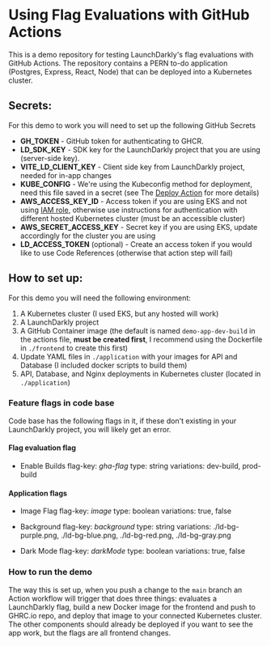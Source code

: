 # Using Flag Evaluations with GitHub Actions

This is a demo repository for testing LaunchDarkly's flag evaluations with GitHub Actions. The repository contains a PERN to-do application (Postgres, Express, React, Node) that can be deployed into a Kubernetes cluster.

## Secrets:

For this demo to work you will need to set up the following GitHub Secrets

- **GH_TOKEN** - GitHub token for authenticating to GHCR.
- **LD_SDK_KEY** - SDK key for the LaunchDarkly project that you are using (server-side key).
- **VITE_LD_CLIENT_KEY** - Client side key from LaunchDarkly project, needed for in-app changes
- **KUBE_CONFIG** - We're using the Kubeconfig method for deployment, need this file saved in a secret (see The [Deploy Action](https://github.com/Azure/k8s-deploy) for more details)
- **AWS_ACCESS_KEY_ID** - Access token if you are using EKS and not using [IAM role](https://github.com/aws-actions/configure-aws-credentials#assumerole-with-static-iam-credentials-in-repository-secrets), otherwise use instructions for authentication with different hosted Kubernetes cluster (must be an accessible cluster)
- **AWS_SECRET_ACCESS_KEY** - Secret key if you are using EKS, update accordingly for the cluster you are using
- **LD_ACCESS_TOKEN** (optional) - Create an access token if you would like to use Code References (otherwise that action step will fail)

## How to set up:

For this demo you will need the following environment:

1. A Kubernetes cluster (I used EKS, but any hosted will work)
2. A LaunchDarkly project
3. A GitHub Container image (the default is named `demo-app-dev-build` in the actions file, **must be created first**, I recommend using the Dockerfile in `./frontend` to create this first)
4. Update YAML files in `./application` with your images for API and Database (I included docker scripts to build them)
5. API, Database, and Nginx deployments in Kubernetes cluster (located in `./application`)

### Feature flags in code base

Code base has the following flags in it, if these don't existing in your LaunchDarkly project, you will likely get an error.

#### Flag evaluation flag

- Enable Builds
  flag-key: _gha-flag_
  type: string
  variations: dev-build, prod-build

#### Application flags

- Image Flag
  flag-key: _image_
  type: boolean
  variations: true, false

- Background
  flag-key: _background_
  type: string
  variations: ./ld-bg-purple.png, ./ld-bg-blue.png, ./ld-bg-red.png, ./ld-bg-gray.png

- Dark Mode
  flag-key: _darkMode_
  type: boolean
  variations: true, false

### How to run the demo

The way this is set up, when you push a change to the `main` branch an Action workflow will trigger that does three things: evaluates a LaunchDarkly flag, build a new Docker image for the frontend and push to GHRC.io repo, and deploy that image to your connected Kubernetes cluster. The other components should already be deployed if you want to see the app work, but the flags are all frontend changes.

